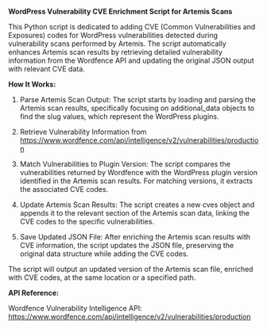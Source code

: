 **WordPress Vulnerability CVE Enrichment Script for Artemis Scans**

This Python script is dedicated to adding CVE (Common Vulnerabilities and Exposures) codes for WordPress vulnerabilities detected during vulnerability scans performed by Artemis. The script automatically enhances Artemis scan results by retrieving detailed vulnerability information from the Wordfence API and updating the original JSON output with relevant CVE data.

**How It Works:**

1. Parse Artemis Scan Output:
The script starts by loading and parsing the Artemis scan results, specifically focusing on additional_data objects to find the slug values, which represent the WordPress plugins.

2. Retrieve Vulnerability Information from https://www.wordfence.com/api/intelligence/v2/vulnerabilities/production

3. Match Vulnerabilities to Plugin Version:
The script compares the vulnerabilities returned by Wordfence with the WordPress plugin version identified in the Artemis scan results. For matching versions, it extracts the associated CVE codes.

4. Update Artemis Scan Results:
The script creates a new cves object and appends it to the relevant section of the Artemis scan data, linking the CVE codes to the specific vulnerabilities.

5. Save Updated JSON File:
After enriching the Artemis scan results with CVE information, the script updates the JSON file, preserving the original data structure while adding the CVE codes.

The script will output an updated version of the Artemis scan file, enriched with CVE codes, at the same location or a specified path.

**API Reference:**

Wordfence Vulnerability Intelligence API: https://www.wordfence.com/api/intelligence/v2/vulnerabilities/production
